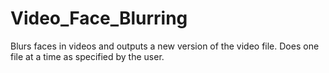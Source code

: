 # Video_Face_Blurring
Blurs faces in videos and outputs a new version of the video file. Does one file at a time as specified by the user. 
